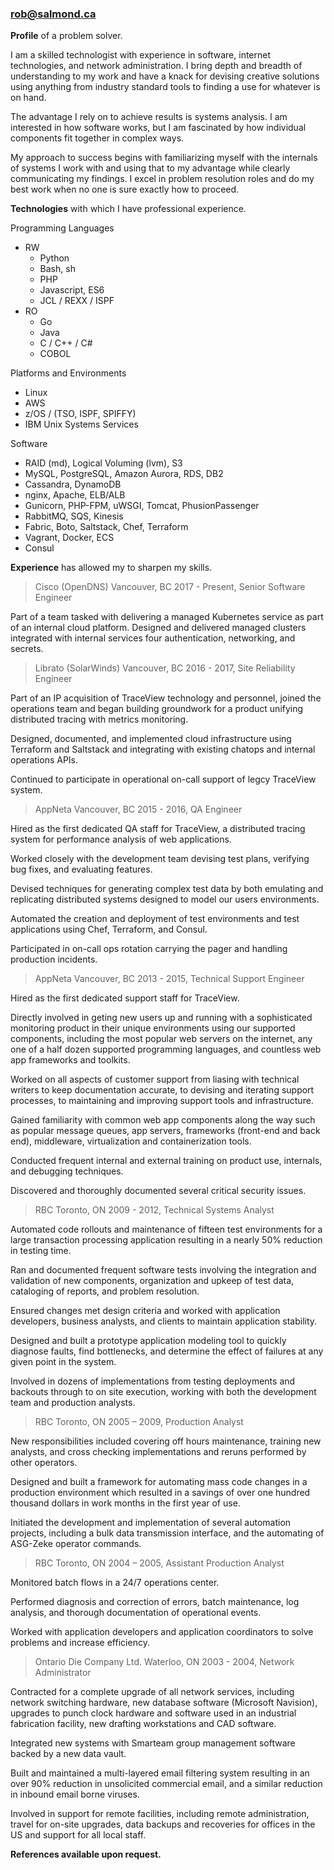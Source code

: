 ### rob@salmond.ca

__Profile__ of a problem solver.

I am a skilled technologist with experience in software, internet technologies, and network administration. I bring depth and breadth of understanding to my work and have a knack for devising creative solutions using anything from industry standard tools to finding a use for whatever is on hand.

The advantage I rely on to achieve results is systems analysis. I am interested in how software works, but I am fascinated by how individual components fit together in complex ways.

My approach to success begins with familiarizing myself with the internals of systems I work with and using that to my advantage while clearly communicating my findings. I excel in problem resolution roles and do my best work when no one is sure exactly how to proceed.

__Technologies__ with which I have professional experience.

Programming Languages

* RW
  * Python
  * Bash, sh
  * PHP
  * Javascript, ES6
  * JCL / REXX / ISPF
* RO
  * Go
  * Java
  * C / C++ / C#
  * COBOL

Platforms and Environments

 * Linux
 * AWS
 * z/OS / (TSO, ISPF, SPIFFY)
 * IBM Unix Systems Services

Software

 * RAID (md), Logical Voluming (lvm), S3
 * MySQL, PostgreSQL, Amazon Aurora, RDS, DB2
 * Cassandra, DynamoDB
 * nginx, Apache, ELB/ALB
 * Gunicorn, PHP-FPM, uWSGI, Tomcat, PhusionPassenger
 * RabbitMQ, SQS, Kinesis
 * Fabric, Boto, Saltstack, Chef, Terraform
 * Vagrant, Docker, ECS
 * Consul

__Experience__ has allowed my to sharpen my skills.

> Cisco (OpenDNS) Vancouver, BC 2017 - Present, Senior Software Engineer

Part of a team tasked with delivering a managed Kubernetes service as part of an internal cloud platform. Designed and delivered managed clusters integrated with internal services four authentication, networking, and secrets.

> Librato (SolarWinds) Vancouver, BC 2016 - 2017, Site Reliability Engineer

Part of an IP acquisition of TraceView technology and personnel, joined the operations team and began building groundwork for a product unifying distributed tracing with metrics monitoring.

Designed, documented, and implemented cloud infrastructure using Terraform and Saltstack and integrating with existing chatops and internal operations APIs.

Continued to participate in operational on-call support of legcy TraceView system.

> AppNeta Vancouver, BC 2015 - 2016, QA Engineer

Hired as the first dedicated QA staff for TraceView, a distributed tracing system for performance analysis of web applications.

Worked closely with the development team devising test plans, verifying bug fixes, and evaluating features. 

Devised techniques for generating complex test data by both emulating and replicating distributed systems designed to model our users environments.

Automated the creation and deployment of test environments and test applications using Chef, Terraform, and Consul.

Participated in on-call ops rotation carrying the pager and handling production incidents.

> AppNeta Vancouver, BC 2013 - 2015, Technical Support Engineer

Hired as the first dedicated support staff for TraceView.

Directly involved in geting new users up and running with a sophisticated monitoring product in their unique environments using our supported components, including the most popular web servers on the internet, any one of a half dozen supported programming languages, and countless web app frameworks and toolkits.

Worked on all aspects of customer support from liasing with technical writers to keep documentation accurate, to devising and iterating support processes, to maintaining and improving support tools and infrastructure.

Gained familiarity with common web app components along the way such as popular message queues, app servers, frameworks (front-end and back end), middleware, virtualization and containerization tools.

Conducted frequent internal and external training on product use, internals, and debugging techniques.

Discovered and thoroughly documented several critical security issues.

> RBC Toronto, ON 2009 - 2012, Technical Systems Analyst

Automated code rollouts and maintenance of fifteen test environments for a large transaction processing application resulting in a nearly 50% reduction in testing time.

Ran and documented frequent software tests involving the integration and validation of new components, organization and upkeep of test data, cataloging of reports, and problem resolution.

Ensured changes met design criteria and worked with application developers, business analysts, and clients to maintain application stability.

Designed and built a prototype application modeling tool to quickly diagnose faults, find bottlenecks, and determine the effect of failures at any given point in the system.

Involved in dozens of implementations from testing deployments and backouts through to on site execution, working with both the development team and production analysts.

> RBC Toronto, ON 2005 – 2009, Production Analyst

New responsibilities included covering off hours maintenance, training new analysts, and cross checking implementations and reruns performed by other operators.

Designed and built a framework for automating mass code changes in a production environment which resulted in a savings of over one hundred thousand dollars in work months in the first year of use.

Initiated the development and implementation of several automation projects, including a bulk data transmission interface, and the automating of ASG-Zeke operator commands.

> RBC Toronto, ON 2004 – 2005, Assistant Production Analyst

Monitored batch flows in a 24/7 operations center.

Performed diagnosis and correction of errors, batch maintenance, log analysis, and thorough documentation of operational events.

Worked with application developers and application coordinators to solve problems and increase efficiency.

> Ontario Die Company Ltd. Waterloo, ON 2003 - 2004, Network Administrator

Contracted for a complete upgrade of all network services, including network switching hardware, new database software (Microsoft Navision), upgrades to punch clock hardware and software used in an industrial fabrication facility, new drafting workstations and CAD software.

Integrated new systems with Smarteam group management software backed by a new data vault.

Built and maintained a multi-layered email filtering system resulting in an over 90% reduction in unsolicited commercial email, and a similar reduction in inbound email borne viruses.

Involved in support for remote facilities, including remote administration, travel for on-site upgrades, data backups and recoveries for offices in the US and support for all local staff.

__References available upon request.__

